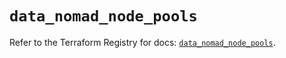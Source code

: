 # `data_nomad_node_pools`

Refer to the Terraform Registry for docs: [`data_nomad_node_pools`](https://registry.terraform.io/providers/hashicorp/nomad/2.5.1/docs/data-sources/node_pools).
